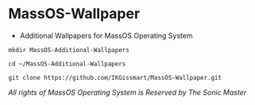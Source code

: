 # MassOS-Wallpaper
- Additional Wallpapers for MassOS Operating System 
```
mkdir MassOS-Additional-Wallpapers
``` 
```
cd ~/MassOS-Additional-Wallpapers
```
```
git clone https://github.com/IKGissmart/MassOS-Wallpaper.git 
``` 
_All rights of MassOS Operating System is Reserved by The Sonic Master_ 
